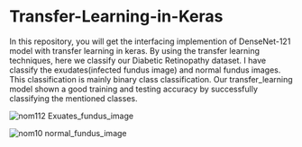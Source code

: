 # Transfer-Learning-in-Keras

In this repository, you will get the interfacing implemention of DenseNet-121 model with transfer learning in keras.
By using the transfer learning techniques, here we classify our Diabetic Retinopathy dataset. I have classify the 
exudates(infected fundus image) and normal fundus images. This classification is mainly binary class classification.
Our transfer_learning model shown a good training and testing accuracy by successfully classifying the mentioned classes.


![nom112](https://user-images.githubusercontent.com/60071360/110131554-7302fd00-7df4-11eb-9bd0-0e21d5ce3c06.jpg)
Exuates_fundus_image


![nom10](https://user-images.githubusercontent.com/60071360/110131595-82824600-7df4-11eb-9009-1603fcb4dd05.jpg)
normal_fundus_image
